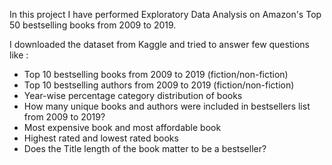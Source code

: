 In this project I have performed Exploratory Data Analysis on Amazon's Top 50 bestselling books from 2009 to 2019.

I downloaded the dataset from Kaggle and tried to answer few questions like :
  - Top 10 bestselling books from 2009 to 2019 (fiction/non-fiction)
  - Top 10 bestselling authors from 2009 to 2019 (fiction/non-fiction)
  - Year-wise percentage category distribution of books
  - How many unique books and authors were included in bestsellers list from 2009 to 2019?
  - Most expensive book and most affordable book
  - Highest rated and lowest rated books
  - Does the Title length of the book matter to be a bestseller?
